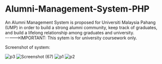 # Alumni-Management-System-PHP
An Alumni Management System is proposed for Universiti Malaysia Pahang (UMP) in order to build a strong alumni community, keep track of graduates, and build a lifelong relationship among graduates and university.
</br>----->IMPORTANT: This sytem is for university coursework only.

Screenshot of system:

![p3](https://user-images.githubusercontent.com/44870863/67793882-a1612180-fab6-11e9-8677-5f94e8aa0ebf.JPG)
![Screenshot (67)](https://user-images.githubusercontent.com/44870863/67793867-9ad2aa00-fab6-11e9-8286-6b8cc39624a5.png)
![p1](https://user-images.githubusercontent.com/44870863/67793884-a1612180-fab6-11e9-93cf-87b51e2323c1.JPG)
![p2](https://user-images.githubusercontent.com/44870863/67793885-a1f9b800-fab6-11e9-9c3d-eb3e30959fb8.JPG)
